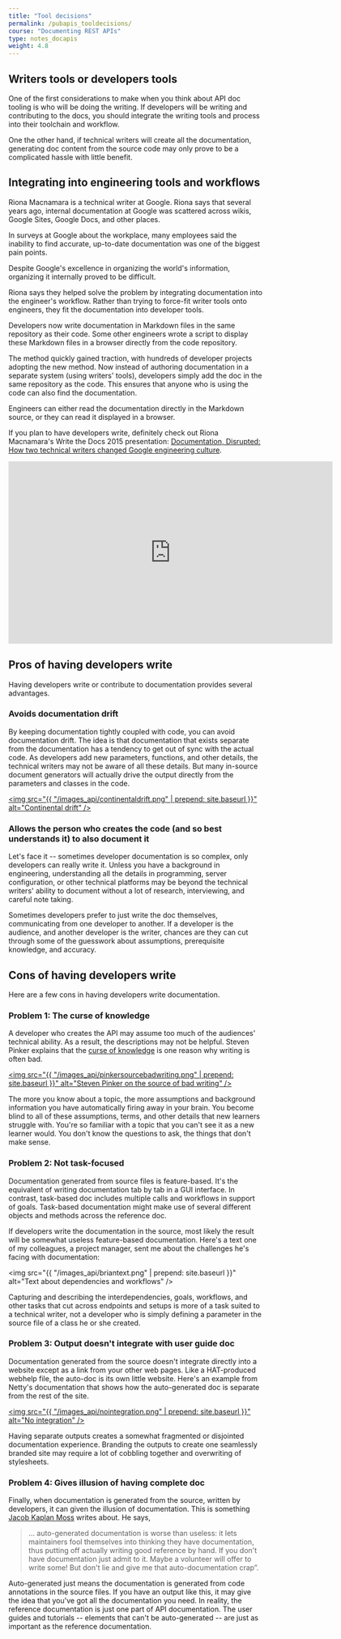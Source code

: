 ```yaml
---
title: "Tool decisions"
permalink: /pubapis_tooldecisions/
course: "Documenting REST APIs"
type: notes_docapis
weight: 4.8
---
```


## Writers tools or developers tools

One of the first considerations to make when you think about API doc tooling is who will be doing the writing. If developers will be writing and contributing to the docs, you should integrate the writing tools and process into their toolchain and workflow.

One the other hand, if technical writers will create all the documentation, generating doc content from the source code may only prove to be a complicated hassle with little benefit.

## Integrating into engineering tools and workflows

Riona Macnamara is a technical writer at Google. Riona says that several years ago, internal documentation at Google was scattered across wikis, Google Sites, Google Docs, and other places.

In surveys at Google about the workplace, many employees said the inability to find accurate, up-to-date documentation was one of the biggest pain points.

Despite Google's excellence in organizing the world's information, organizing it internally proved to be difficult.

Riona says they helped solve the problem by integrating documentation into the engineer's workflow. Rather than trying to force-fit writer tools onto engineers, they fit the documentation into developer tools.

Developers now write documentation in Markdown files in the same repository as their code. Some other engineers wrote a script to display these Markdown files in a browser directly from the code repository.

The method quickly gained traction, with hundreds of developer projects adopting the new method. Now instead of authoring documentation in a separate system (using writers' tools), developers simply add the doc in the same repository as the code. This ensures that anyone who is using the code can also find the documentation.

Engineers can either read the documentation directly in the Markdown source, or they can read it displayed in a browser.

If you plan to have developers write, definitely check out Riona Macnamara's Write the Docs 2015 presentation: [Documentation, Disrupted: How two technical writers changed Google engineering culture](http://en.wikipedia.org/wiki/Continental_drift
).

<iframe width="640" height="360" src="https://www.youtube.com/embed/EnB8GtPuauw" frameborder="0" allowfullscreen></iframe>

## Pros of having developers write

Having developers write or contribute to documentation provides several advantages. 

### Avoids documentation drift

By keeping documentation tightly coupled with code, you can avoid documentation drift. The idea is that documentation that exists separate from the documentation has a tendency to get out of sync with the actual code. As developers add new parameters, functions, and other details, the technical writers may not be aware of all these details. But many in-source document generators will actually drive the output directly from the parameters and classes in the code. 

<a href="http://en.wikipedia.org/wiki/Continental_drift
"><img src="{{ "/images_api/continentaldrift.png" | prepend: site.baseurl }}" alt="Continental drift" /></a>

### Allows the person who creates the code (and so best understands it) to also document it

Let's face it -- sometimes developer documentation is so complex, only developers can really write it. Unless you have a background in engineering, understanding all the details in programming, server configuration, or other technical platforms may be beyond the technical writers' ability to document without a lot of research, interviewing, and careful note taking.

Sometimes developers prefer to just write the doc themselves, communicating from one developer to another. If a developer is the audience, and another developer is the writer, chances are they can cut through some of the guesswork about assumptions, prerequisite knowledge, and accuracy.

## Cons of having developers write

Here are a few cons in having developers write documentation. 

### Problem 1: The curse of knowledge
A developer who creates the API may assume too much of the audiences' technical ability. As a result, the descriptions may not be helpful. Steven Pinker explains that the [curse of knowledge](http://idratherbewriting.com/2007/01/24/the-curse-of-knowledge-the-more-you-know-the-worse-communicator-you-become/) is one reason why writing is often bad. 

<a href="http://online.wsj.com/articles/the-cause-of-bad-writing-1411660188
"><img src="{{ "/images_api/pinkersourcebadwriting.png" | prepend: site.baseurl }}" alt="Steven Pinker on the source of bad writing" /></a>

The more you know about a topic, the more assumptions and background information you have automatically firing away in your brain. You become blind to all of these assumptions, terms, and other details that new learners struggle with. You're so familiar with a topic that you can't see it as a new learner would. You don't know the questions to ask, the things that don't make sense. 

### Problem 2: Not task-focused

Documentation generated from source files is feature-based. It's the equivalent of writing documentation tab by tab in a GUI interface. In contrast, task-based doc includes multiple calls and workflows in support of goals. Task-based documentation might make use of several different objects and methods across the reference doc.

If developers write the documentation in the source, most likely the result will be somewhat useless feature-based documentation. Here's a text one of my colleagues, a project manager, sent me about the challenges he's facing with documentation: 

<img src="{{ "/images_api/briantext.png" | prepend: site.baseurl }}" alt="Text about dependencies and workflows" /></a>

Capturing and describing the interdependencies, goals, workflows, and other tasks that cut across endpoints and setups is more of a task suited to a technical writer, not a developer who is simply defining a parameter in the source file of a class he or she created.

### Problem 3: Output doesn't integrate with user guide doc

Documentation generated from the source doesn't integrate directly into a website except as a link from your other web pages. Like a HAT-produced webhelp file, the auto-doc is its own little website. Here's an example from Netty's documentation that shows how the auto-generated doc is separate from the rest of the site. 

<a href=""><img src="{{ "/images_api/nointegration.png" | prepend: site.baseurl }}" alt="No integration" /></a>

Having separate outputs creates a somewhat fragmented or disjointed documentation experience. Branding the outputs to create one seamlessly branded site may require a lot of cobbling together and overwriting of stylesheets.

### Problem 4: Gives illusion of having complete doc

Finally, when documentation is generated from the source, written by developers, it can given the illusion of documentation. This is something [Jacob Kaplan Moss](http://jacobian.org/writing/what-to-write/) writes about. He says, 

>… auto-generated documentation is worse than useless: it lets maintainers fool themselves into thinking they have documentation, thus putting off actually writing good reference by hand. If you don't have documentation just admit to it. Maybe a volunteer will offer to write some! But don't lie and give me that auto-documentation crap”. 

Auto-generated just means the documentation is generated from code annotations in the source files. If you have an output like this, it may give the idea that you've got all the documentation you need. In reality, the reference documentation is just one part of API documentation. The user guides and tutorials -- elements that can't be auto-generated -- are just as important as the reference documentation.






